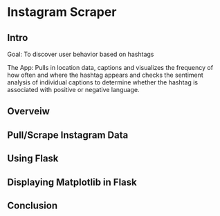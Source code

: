 # Instagram Scraper

## Intro

Goal: To discover user behavior based on hashtags

The App: Pulls in location data, captions and visualizes the frequency of how often and where the hashtag appears and checks the sentiment analysis of individual captions to determine whether the hashtag is associated with positive or negative language. 

## Overveiw

## Pull/Scrape Instagram Data

## Using Flask 

## Displaying Matplotlib in Flask

## Conclusion 


